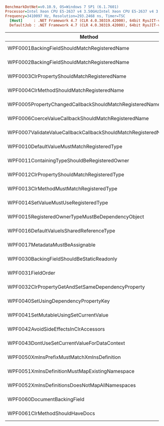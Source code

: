 ``` ini

BenchmarkDotNet=v0.10.9, OS=Windows 7 SP1 (6.1.7601)
Processor=Intel Xeon CPU E5-2637 v4 3.50GHzIntel Xeon CPU E5-2637 v4 3.50GHz, ProcessorCount=16
Frequency=3410097 Hz, Resolution=293.2468 ns, Timer=TSC
  [Host]     : .NET Framework 4.7 (CLR 4.0.30319.42000), 64bit RyuJIT-v4.7.2116.0
  DefaultJob : .NET Framework 4.7 (CLR 4.0.30319.42000), 64bit RyuJIT-v4.7.2116.0


```
 |                                                        Method |        Mean |      Error |      StdDev |      Median |  Gen 0 |  Gen 1 | Allocated |
 |-------------------------------------------------------------- |------------:|-----------:|------------:|------------:|-------:|-------:|----------:|
 |                  WPF0001BackingFieldShouldMatchRegisteredName |   292.56 us |  8.0200 us |  23.5214 us |   288.27 us |      - |      - |      44 B |
 |                  WPF0002BackingFieldShouldMatchRegisteredName |   423.62 us |  0.2718 us |   0.2270 us |   423.64 us |      - |      - |      44 B |
 |                   WPF0003ClrPropertyShouldMatchRegisteredName |   128.51 us |  0.7569 us |   1.1094 us |   128.63 us |      - |      - |      41 B |
 |                     WPF0004ClrMethodShouldMatchRegisteredName |   428.53 us |  8.5373 us |  21.5747 us |   424.86 us |      - |      - |      44 B |
 |       WPF0005PropertyChangedCallbackShouldMatchRegisteredName |   203.09 us |  4.0488 us |  11.0836 us |   203.99 us | 1.7090 | 0.2441 |   12264 B |
 |           WPF0006CoerceValueCallbackShouldMatchRegisteredName |   201.29 us |  4.3927 us |  12.8831 us |   200.79 us | 1.7090 | 0.2441 |   12264 B |
 | WPF0007ValidateValueCallbackCallbackShouldMatchRegisteredName | 1,337.04 us | 27.3124 us |  80.5313 us | 1,326.33 us |      - |      - |      48 B |
 |                    WPF0010DefaultValueMustMatchRegisteredType |   197.15 us |  4.1249 us |  12.1622 us |   196.12 us | 1.7090 | 0.2441 |   12264 B |
 |                  WPF0011ContainingTypeShouldBeRegisteredOwner | 1,318.74 us | 26.3270 us |  77.2124 us | 1,312.79 us |      - |      - |      48 B |
 |                   WPF0012ClrPropertyShouldMatchRegisteredType |    87.78 us |  1.7687 us |   5.2151 us |    87.18 us |      - |      - |      41 B |
 |                       WPF0013ClrMethodMustMatchRegisteredType |   430.47 us |  8.5954 us |  24.3836 us |   427.55 us |      - |      - |      44 B |
 |                          WPF0014SetValueMustUseRegisteredType | 1,411.00 us | 30.2973 us |  88.8568 us | 1,397.34 us |      - |      - |      48 B |
 |              WPF0015RegisteredOwnerTypeMustBeDependencyObject | 1,500.72 us | 34.4352 us | 101.5329 us | 1,489.69 us |      - |      - |    1744 B |
 |                      WPF0016DefaultValueIsSharedReferenceType |   129.16 us |  3.0809 us |   8.8892 us |   126.43 us |      - |      - |      41 B |
 |                               WPF0017MetadataMustBeAssignable | 1,393.11 us | 28.5579 us |  82.8516 us | 1,398.58 us |      - |      - |      48 B |
 |                     WPF0030BackingFieldShouldBeStaticReadonly |   329.67 us |  8.2705 us |  24.1254 us |   327.11 us |      - |      - |      44 B |
 |                                             WPF0031FieldOrder |   208.52 us |  5.1562 us |  15.2030 us |   205.57 us |      - |      - |      42 B |
 |             WPF0032ClrPropertyGetAndSetSameDependencyProperty |    82.89 us |  2.2614 us |   6.6322 us |    82.74 us |      - |      - |     191 B |
 |                          WPF0040SetUsingDependencyPropertyKey | 1,441.06 us | 30.9427 us |  89.2768 us | 1,422.65 us |      - |      - |      48 B |
 |                         WPF0041SetMutableUsingSetCurrentValue | 2,310.11 us | 58.3996 us | 169.4278 us | 2,290.73 us |      - |      - |   24256 B |
 |                         WPF0042AvoidSideEffectsInClrAccessors |   498.06 us | 11.2685 us |  33.2256 us |   493.00 us |      - |      - |      48 B |
 |                   WPF0043DontUseSetCurrentValueForDataContext | 1,401.83 us | 36.3689 us | 107.2345 us | 1,385.47 us |      - |      - |      64 B |
 |                    WPF0050XmlnsPrefixMustMatchXmlnsDefinition |   187.46 us |  3.7412 us |  10.7941 us |   186.39 us |      - |      - |      42 B |
 |                WPF0051XmlnsDefinitionMustMapExistingNamespace |   134.99 us |  3.5613 us |  10.3884 us |   132.48 us | 0.4883 |      - |    4000 B |
 |                WPF0052XmlnsDefinitionsDoesNotMapAllNamespaces |   132.28 us |  4.2245 us |  12.3897 us |   131.11 us |      - |      - |      42 B |
 |                                   WPF0060DocumentBackingField |   368.59 us |  9.6214 us |  28.2180 us |   365.00 us |      - |      - |      44 B |
 |                                WPF0061ClrMethodShouldHaveDocs |   676.74 us | 15.9031 us |  46.6410 us |   673.59 us |      - |      - |      48 B |
